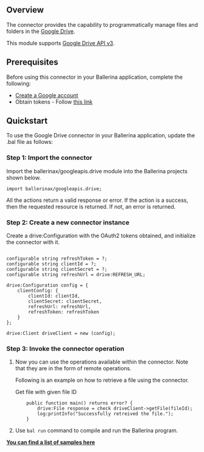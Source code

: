 ## Overview
The connector provides the capability to programmatically manage files and folders in the [Google Drive](https://drive.google.com).

This module supports [Google Drive API v3](https://developers.google.com/drive/api).

## Prerequisites
Before using this connector in your Ballerina application, complete the following:

- [Create a Google account](https://accounts.google.com/signup/v2/webcreateaccount?utm_source=ga-ob-search&utm_medium=google-account&flowName=GlifWebSignIn&flowEntry=SignUp)
- Obtain tokens - Follow [this link](https://developers.google.com/identity/protocols/oauth2)

## Quickstart
To use the Google Drive connector in your Ballerina application, update the .bal file as follows:

### Step 1: Import the connector
Import the ballerinax/googleapis.drive module into the Ballerina projects shown below.
```ballerina
import ballerinax/googleapis.drive;
```
All the actions return a valid response or error. If the action is a success, then the requested resource is returned. If not, an error is returned.

### Step 2: Create a new connector instance
Create a drive:Configuration with the OAuth2 tokens obtained, and initialize the connector with it.
```ballerina

configurable string refreshToken = ?;
configurable string clientId = ?;
configurable string clientSecret = ?;
configurable string refreshUrl = drive:REFRESH_URL;

drive:Configuration config = {
    clientConfig: {
        clientId: clientId,
        clientSecret: clientSecret,
        refreshUrl: refreshUrl,
        refreshToken: refreshToken
    }
};

drive:Client driveClient = new (config);
```
### Step 3: Invoke the connector operation
1. Now you can use the operations available within the connector. Note that they are in the form of remote operations.

    Following is an example on how to retrieve a file using the connector.

    Get file with given file ID
    ```ballerina
        public function main() returns error? {
            drive:File response = check driveClient->getFile(fileId);
            log:printInfo("Successfully retreived the file.");
        }
    ```

2. Use `bal run` command to compile and run the Ballerina program.

**[You can find a list of samples here](https://github.com/ballerina-platform/module-ballerinax-googleapis.drive/tree/main/drive/samples)**

